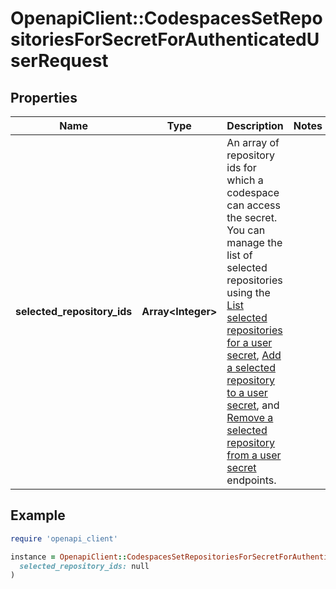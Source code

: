 # OpenapiClient::CodespacesSetRepositoriesForSecretForAuthenticatedUserRequest

## Properties

| Name | Type | Description | Notes |
| ---- | ---- | ----------- | ----- |
| **selected_repository_ids** | **Array&lt;Integer&gt;** | An array of repository ids for which a codespace can access the secret. You can manage the list of selected repositories using the [List selected repositories for a user secret](https://docs.github.com/rest/codespaces/secrets#list-selected-repositories-for-a-user-secret), [Add a selected repository to a user secret](https://docs.github.com/rest/codespaces/secrets#add-a-selected-repository-to-a-user-secret), and [Remove a selected repository from a user secret](https://docs.github.com/rest/codespaces/secrets#remove-a-selected-repository-from-a-user-secret) endpoints. |  |

## Example

```ruby
require 'openapi_client'

instance = OpenapiClient::CodespacesSetRepositoriesForSecretForAuthenticatedUserRequest.new(
  selected_repository_ids: null
)
```

